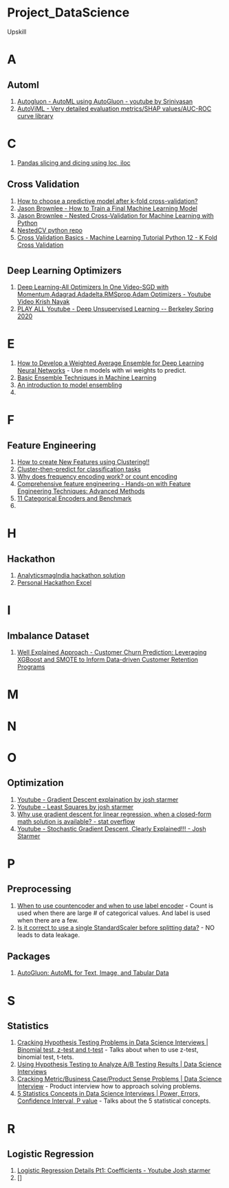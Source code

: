 # Project_DataScience
Upskill

# A
## Automl 
1. [Autogluon - AutoML using AutoGluon - youtube by Srinivasan](https://www.youtube.com/watch?v=k5kKdb02C0A)<br>
2. [AutoViML - Very detailed evaluation metrics/SHAP values/AUC-ROC curve library](https://github.com/analyticsindiamagazine/MachineHack/blob/master/Hackathon_Solutions/music_genre_classification_weekend_hackathon_edition_2_the_last_hacker_standing/Eric_Vos_Rank2.ipynb)

# C
1. [Pandas slicing and dicing using loc, iloc](https://towardsdatascience.com/how-to-use-loc-and-iloc-for-selecting-data-in-pandas-bd09cb4c3d79)<br>


## Cross Validation
1. [How to choose a predictive model after k-fold cross-validation?](https://stats.stackexchange.com/questions/52274/how-to-choose-a-predictive-model-after-k-fold-cross-validation)<br>
2. [Jason Brownlee - How to Train a Final Machine Learning Model](https://machinelearningmastery.com/train-final-machine-learning-model/)<br>
3. [Jason Brownlee - Nested Cross-Validation for Machine Learning with Python](https://machinelearningmastery.com/nested-cross-validation-for-machine-learning-with-python/)<br>
4. [NestedCV python repo](https://github.com/casperbh96/Nested-Cross-Validation/blob/master/Example%20Notebook%20-%20NestedCV.ipynb)<br>
5. [Cross Validation Basics - Machine Learning Tutorial Python 12 - K Fold Cross Validation](https://www.youtube.com/watch?v=gJo0uNL-5Qw)<br>

# 

## Deep Learning Optimizers
1. [Deep Learning-All Optimizers In One Video-SGD with Momentum,Adagrad,Adadelta,RMSprop,Adam Optimizers -  Youtube Video Krish Nayak](https://www.youtube.com/watch?v=TudQZtgpoHk)<br>
2. [PLAY ALL Youtube - Deep Unsupervised Learning -- Berkeley Spring 2020](https://youtube.com/playlist?list=PLwRJQ4m4UJjPiJP3691u-qWwPGVKzSlNP)<br>


# E 
1. [How to Develop a Weighted Average Ensemble for Deep Learning Neural Networks](https://machinelearningmastery.com/weighted-average-ensemble-for-deep-learning-neural-networks/) - Use n models with wi weights to predict. 
2. [Basic Ensemble Techniques in Machine Learning](https://www.analyticsvidhya.com/blog/2021/03/basic-ensemble-technique-in-machine-learning/)<br>
3. [An introduction to model ensembling](https://medium.com/weightsandbiases/an-introduction-to-model-ensembling-63effc2ca4b3)<br>
4. 


# F
## Feature Engineering
1. [How to create New Features using Clustering!!](https://towardsdatascience.com/how-to-create-new-features-using-clustering-4ae772387290)<br>
2. [Cluster-then-predict for classification tasks](https://towardsdatascience.com/cluster-then-predict-for-classification-tasks-142fdfdc87d6)<br>
3. [Why does frequency encoding work? or count encoding](https://datascience.stackexchange.com/questions/63749/why-does-frequency-encoding-work)<br>
4. [Comprehensive feature engineering - Hands-on with Feature Engineering Techniques: Advanced Methods](https://heartbeat.fritz.ai/hands-on-with-feature-engineering-advanced-methods-in-python-for-machine-learning-e05bf12da06a)<br>
5. [11 Categorical Encoders and Benchmark](https://www.kaggle.com/subinium/11-categorical-encoders-and-benchmark)<br>
6. 

# H
## Hackathon
1. [AnalyticsmagIndia hackathon solution](https://github.com/analyticsindiamagazine/MachineHack/tree/master/Hackathon_Solutions)<br>
2. [Personal Hackathon Excel](https://docs.google.com/spreadsheets/d/1CWk9daRNQgr0MJ6yFDQJtuijEqiBvEkjqX_qaur9bXw/edit#gid=0)<br>

# I

## Imbalance Dataset
1. [Well Explained Approach - Customer Churn Prediction:
Leveraging XGBoost and SMOTE to Inform Data-driven Customer Retention Programs](https://www.kaggle.com/raywilliam/customer-churn-prediction-xgboost-hyperbandcv)<br>
# M

# N

# O 

## Optimization
1. [Youtube - Gradient Descent explaination by josh starmer](https://www.youtube.com/watch?v=sDv4f4s2SB8&t=513s)<Br>
2. [Youtube - Least Squares by josh starmer](https://www.youtube.com/watch?v=PaFPbb66DxQ)<br>
3. [Why use gradient descent for linear regression, when a closed-form math solution is available? - stat overflow](https://stats.stackexchange.com/questions/278755/why-use-gradient-descent-for-linear-regression-when-a-closed-form-math-solution)<br>
4. [Youtube - Stochastic Gradient Descent, Clearly Explained!!! - Josh Starmer](https://www.youtube.com/watch?v=vMh0zPT0tLI)<br>

# P
## Preprocessing
1. [When to use countencoder and when to use label encoder](https://www.kaggle.com/questions-and-answers/120704) - Count is used when there are large # of categorical values. And label is used when there are a few. 
2. [Is it correct to use a single StandardScaler before splitting data?](https://stackoverflow.com/questions/63037248/is-it-correct-to-use-a-single-standardscaler-before-splitting-data) - NO leads to data leakage.<br> 

## Packages
1. [AutoGluon: AutoML for Text, Image, and Tabular Data](https://auto.gluon.ai/stable/index.html)<br>

# S
## Statistics
1. [Cracking Hypothesis Testing Problems in Data Science Interviews | Binomial test, z-test and t-test](https://www.youtube.com/watch?v=IY7y-t30UJc&t=228s) - Talks about when to use z-test, binomial test, t-tets. <br>
2. [Using Hypothesis Testing to Analyze A/B Testing Results | Data Science Interviews](https://www.youtube.com/watch?v=6uw0A3aKwMc)<br>
3. [Cracking Metric/Business Case/Product Sense Problems | Data Science Interview](https://www.youtube.com/watch?v=nPJKFWMiIC8) - Product interview how to approach solving problems. <br>
4. [5 Statistics Concepts in Data Science Interviews | Power, Errors, Confidence Interval, P value](https://www.youtube.com/watch?v=Allap_hrjyo) - Talks about the 5 statistical concepts. <br>
  
  # R 
  ## Logistic Regression 
  1. [Logistic Regression Details Pt1: Coefficients - Youtube Josh starmer](https://www.youtube.com/watch?v=vN5cNN2-HWE)<br>
  2. []


